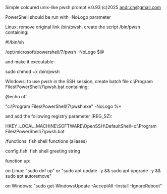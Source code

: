 Simple coloured unix-like pwsh prompt v.0.93 (c)2025 andr.ch@gmail.com

PowerShell should be run with -NoLogo parameter

Linux: remove original link /bin/pwsh, create the script /bin/pwsh containing:

  #!/bin/sh
  
  /opt/microsoft/powershell/7/pwsh -NoLogo $@
  
  
and make it executable:

  sudo chmod +x /bin/pwsh
  

Windows: to use pwsh in the SSH session, create batch file
c:\Program Files\PowerShell\7\pwsh.bat containing:

  @echo off
  
  "c:\Program Files\PowerShell\7\pwsh.exe" -NoLogo %*

and add the following registry parameter (REG_SZ):

  HKEY_LOCAL_MACHINE\SOFTWARE\OpenSSH\DefaultShell=c:\Program Files\PowerShell\7\pwsh.bat

/functions: fish shell functions (aliases)

config.fish: fish shell greeting string

function up:

  on Linux: "sudo dnf up" or "sudo apt update -y && sudo apt upgrade -y && sudo apt autoremove"

  on Windows: "sudo get-WindowsUpdate -AcceptAll -Install -IgnoreReboot"
